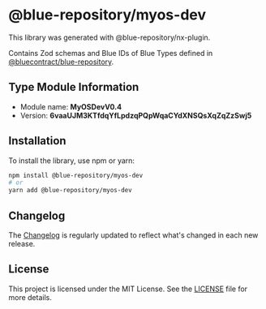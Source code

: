 # @blue-repository/myos-dev

This library was generated with @blue-repository/nx-plugin.

Contains Zod schemas and Blue IDs of Blue Types defined in [@bluecontract/blue-repository](https://github.com/bluecontract/blue-repository).

## Type Module Information

- Module name: **MyOSDevV0.4**
- Version: **6vaaUJM3KTfdqYfLpdzqPQpWqaCYdXNSQsXqZqZzSwj5**

## Installation

To install the library, use npm or yarn:

```bash
npm install @blue-repository/myos-dev
# or
yarn add @blue-repository/myos-dev
```

## Changelog

The [Changelog](https://github.com/bluecontract/blue-repository-js/blob/main/libs/myos-dev/CHANGELOG.md) is regularly updated to reflect what's changed in each new release.

## License

This project is licensed under the MIT License. See the [LICENSE](LICENSE) file for more details.
